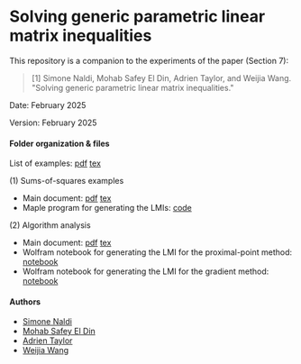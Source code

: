 # Solving generic parametric linear matrix inequalities

This repository is a companion to the experiments of the paper (Section 7):

> [1] Simone Naldi, Mohab Safey El Din, Adrien Taylor, and Weijia Wang. "Solving generic parametric linear matrix inequalities."

Date:    February 2025

Version: February 2025

#### Folder organization & files

List of examples: [pdf](doc/examples.pdf) [tex](doc/examples.tex)

(1) Sums-of-squares examples

- Main document: [pdf](doc/sos.pdf) [tex](doc/sos.tex)
- Maple program for generating the LMIs: [code](doc/solvelincond.mpl)

(2) Algorithm analysis

- Main document: [pdf](doc/LMI_for_algorithm_analysis.pdf) [tex](doc/LMI_for_algorithm_analysis.tex)
- Wolfram notebook for generating the LMI for the proximal-point method: [notebook](notebooks/Example_Proximal_Point.nb)
- Wolfram notebook for generating the LMI for the gradient method: [notebook](notebooks/Example_Gradient_Descent.nb)

#### Authors

- [Simone Naldi](https://www.unilim.fr/pages_perso/simone.naldi/)
- [Mohab Safey El Din](https://polsys.lip6.fr/~safey/)
- [Adrien Taylor](http://www.di.ens.fr/~ataylor/)
- [Weijia Wang](https://polsys.lip6.fr/~weijia/)
